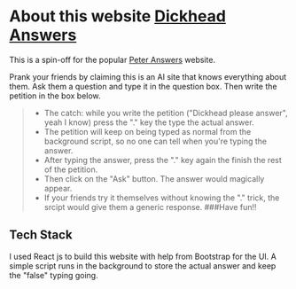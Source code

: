# About this website [Dickhead Answers](https://arya002.github.io/)

This is a spin-off for the popular [Peter Answers](https://peteranswers.com/) website. 

Prank your friends by claiming this is an AI site that knows everything about them.
Ask them a question and type it in the question box.
Then write the petition in the box below.
> - The catch: while you write the petition ("Dickhead please answer", yeah I know) press the "." key the type the actual answer. 
> - The petition will keep on being typed as normal from the background script, so no one can tell when you're typing the answer. 
> - After typing the answer, press the "." key again the finish the rest of the petition. 
> - Then click on the "Ask" button. The answer would magically appear. 
> - If your friends try it themselves without knowing the "." trick, the srcipt would give them a generic response.
> ###Have fun!!

## Tech Stack

I used React js to build this website with help from Bootstrap for the UI.
A simple script runs in the background to store the actual answer and keep the "false" typing going.
